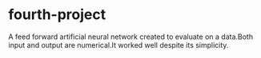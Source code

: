# fourth-project
A feed forward artificial neural network created to evaluate on a data.Both input and output are numerical.It worked well despite its simplicity.
